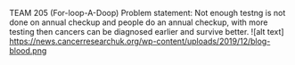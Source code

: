 TEAM 205 (For-loop-A-Doop) Problem statement: Not enough testng is not done on annual checkup and people do an annual checkup, with more testing then cancers can be diagnosed earlier and survive better. 
![alt text] https://news.cancerresearchuk.org/wp-content/uploads/2019/12/blog-blood.png
